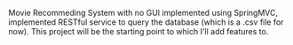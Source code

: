 Movie Recommeding System with no GUI implemented using SpringMVC, implemented RESTful service to query the database (which is a .csv file for now).
This project will be the starting point to which I'll add features to.
